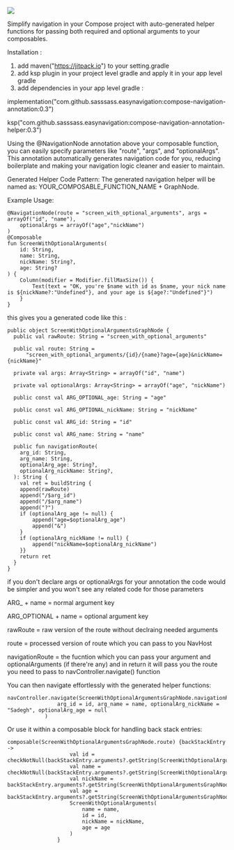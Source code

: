 [![](https://jitpack.io/v/sasssass/easynavigation.svg)](https://jitpack.io/#sasssass/easynavigation)


Simplify navigation in your Compose project with auto-generated helper functions for passing both required and optional arguments to your composables.

Installation : 
1. add maven("https://jitpack.io") to your setting.gradle
2. add ksp plugin in your project level gradle and apply it in your app level gradle
3. add dependencies in your app level gradle :

implementation("com.github.sasssass.easynavigation:compose-navigation-annotation:0.3")

ksp("com.github.sasssass.easynavigation:compose-navigation-annotation-helper:0.3")

Using the @NavigationNode annotation above your composable function, you can easily specify parameters like "route", "args", and "optionalArgs". This annotation automatically generates navigation code for you, reducing boilerplate and making your navigation logic cleaner and easier to maintain.

Generated Helper Code Pattern:
The generated navigation helper will be named as: YOUR_COMPOSABLE_FUNCTION_NAME + GraphNode.

Example Usage:

```
@NavigationNode(route = "screen_with_optional_arguments", args = arrayOf("id", "name"),
    optionalArgs = arrayOf("age","nickName")
)
@Composable
fun ScreenWithOptionalArguments(
    id: String,
    name: String,
    nickName: String?,
    age: String?
) {
    Column(modifier = Modifier.fillMaxSize()) {
        Text(text = "OK, you're $name with id as $name, your nick name is ${nickName?:"Undefined"}, and your age is ${age?:"Undefined"}")
    }
}
```

this gives you a generated code like this : 

```
public object ScreenWithOptionalArgumentsGraphNode {
  public val rawRoute: String = "screen_with_optional_arguments"

  public val route: String =
      "screen_with_optional_arguments/{id}/{name}?age={age}&nickName={nickName}"

  private val args: Array<String> = arrayOf("id", "name")

  private val optionalArgs: Array<String> = arrayOf("age", "nickName")

  public const val ARG_OPTIONAL_age: String = "age"

  public const val ARG_OPTIONAL_nickName: String = "nickName"

  public const val ARG_id: String = "id"

  public const val ARG_name: String = "name"

  public fun navigationRoute(
    arg_id: String,
    arg_name: String,
    optionalArg_age: String?,
    optionalArg_nickName: String?,
  ): String {
    val ret = buildString {
    append(rawRoute)
    append("/$arg_id")
    append("/$arg_name")
    append("?")
    if (optionalArg_age != null) {
        append("age=$optionalArg_age")
    	append("&")
    }
    if (optionalArg_nickName != null) {
        append("nickName=$optionalArg_nickName")
    }}
    return ret
  }
}
```

if you don't declare args or optionalArgs for your annotation the code would be simpler and you won't see any related code for those parameters

ARG_ + name = normal argument key

ARG_OPTIONAL + name = optional argument key

rawRoute = raw version of the route without declraing needed arguments

route = processed version of route which you can pass to you NavHost

navigationRoute = the fucntion which you can pass your argument and optionalArguments (if there're any) and in return it will pass you the route you need to pass to navController.navigate() function

You can then navigate effortlessly with the generated helper functions:

```
navController.navigate(ScreenWithOptionalArgumentsGraphNode.navigationRoute(
                arg_id = id, arg_name = name, optionalArg_nickName = "Sadegh", optionalArg_age = null
            )
```
Or use it within a composable block for handling back stack entries:

```
composable(ScreenWithOptionalArgumentsGraphNode.route) {backStackEntry ->
                    val id = checkNotNull(backStackEntry.arguments?.getString(ScreenWithOptionalArgumentsGraphNode.ARG_id))
                    val name = checkNotNull(backStackEntry.arguments?.getString(ScreenWithOptionalArgumentsGraphNode.ARG_name))
                    val nickName = backStackEntry.arguments?.getString(ScreenWithOptionalArgumentsGraphNode.ARG_OPTIONAL_nickName)
                    val age = backStackEntry.arguments?.getString(ScreenWithOptionalArgumentsGraphNode.ARG_OPTIONAL_age)
                    ScreenWithOptionalArguments(
                        name = name,
                        id = id,
                        nickName = nickName,
                        age = age
                    )
                }
```
